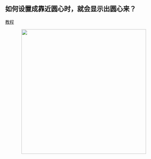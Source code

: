 ## 如何设置成靠近圆心时，就会显示出圆心来？

[教程](https://www.youtube.com/watch?v=w01TZ2Wm4yY)


<p align="center"><img src="https://cdn.jsdelivr.net/gh/zb9678/img9@main/im3/09.22:18:22:54.png" style="width:400px;"></p><br>